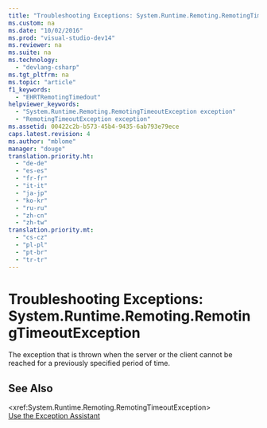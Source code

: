 ```yaml
---
title: "Troubleshooting Exceptions: System.Runtime.Remoting.RemotingTimeoutException"
ms.custom: na
ms.date: "10/02/2016"
ms.prod: "visual-studio-dev14"
ms.reviewer: na
ms.suite: na
ms.technology: 
  - "devlang-csharp"
ms.tgt_pltfrm: na
ms.topic: "article"
f1_keywords: 
  - "EHRTRemotingTimedout"
helpviewer_keywords: 
  - "System.Runtime.Remoting.RemotingTimeoutException exception"
  - "RemotingTimeoutException exception"
ms.assetid: 00422c2b-b573-45b4-9435-6ab793e79ece
caps.latest.revision: 4
ms.author: "mblome"
manager: "douge"
translation.priority.ht: 
  - "de-de"
  - "es-es"
  - "fr-fr"
  - "it-it"
  - "ja-jp"
  - "ko-kr"
  - "ru-ru"
  - "zh-cn"
  - "zh-tw"
translation.priority.mt: 
  - "cs-cz"
  - "pl-pl"
  - "pt-br"
  - "tr-tr"
---
```

# Troubleshooting Exceptions: System.Runtime.Remoting.RemotingTimeoutException
The exception that is thrown when the server or the client cannot be reached for a previously specified period of time.  
  
## See Also  
 \<xref:System.Runtime.Remoting.RemotingTimeoutException>   
 [Use the Exception Assistant](../Topic/How%20to:%20Use%20the%20Exception%20Assistant.md)